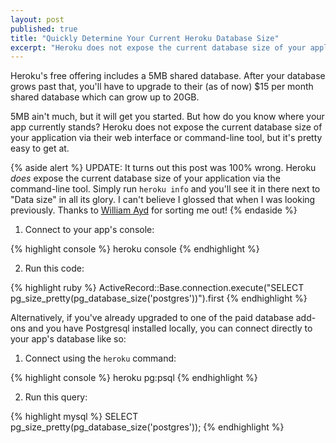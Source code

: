 ```yaml
---
layout: post
published: true
title: "Quickly Determine Your Current Heroku Database Size"
excerpt: "Heroku does not expose the current database size of your application via their web interface or command-line tool, but its pretty easy to get at."
---
```


Heroku's free offering includes a 5MB shared database. After your database grows past that, you'll have to upgrade to their (as of now) $15 per month shared database which can grow up to 20GB.

5MB ain't much, but it will get you started. But how do you know where your app currently stands? Heroku does not expose the current database size of your application via their web interface or command-line tool, but it's pretty easy to get at.

{% aside alert %}
UPDATE: It turns out this post was 100% wrong. Heroku _does_ expose the current database size of your application via the command-line tool. Simply run `heroku info` and you'll see it in there next to "Data size" in all its glory. I can't believe I glossed that when I was looking previously. Thanks to [William Ayd](http://www.williamayd.com/) for sorting me out!
{% endaside %}

1) Connect to your app's console:

{% highlight console %}
heroku console
{% endhighlight %}

2) Run this code:

{% highlight ruby %}
ActiveRecord::Base.connection.execute("SELECT pg_size_pretty(pg_database_size('postgres'))").first
{% endhighlight %}

Alternatively, if you've already upgraded to one of the paid database add-ons and you have Postgresql installed locally, you can connect directly to your app's database like so:

1) Connect using the `heroku` command:

{% highlight console %}
heroku pg:psql
{% endhighlight %}

2) Run this query:

{% highlight mysql %}
SELECT pg_size_pretty(pg_database_size('postgres'));
{% endhighlight %}
